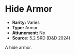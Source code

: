 # Hide Armor

- **Rarity:** Varies
- **Type:** Armor
- **Attunement:** No
- **Source:** 5.2 SRD (D&D 2024)

A hide armor.
